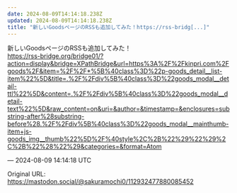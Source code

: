 ```yaml
---
date: 2024-08-09T14:14:18.238Z
updated: 2024-08-09T14:14:18.238Z
title: "新しいGoodsページのRSSも追加してみた！https://rss-bridg[...]"
---
```


<p>新しいGoodsページのRSSも追加してみた！<br /><a href="https://rss-bridge.org/bridge01/?action=display&amp;bridge=XPathBridge&amp;url=https%3A%2F%2Fkinpri.com%2Fgoods%2F&amp;item=%2F%2F*%5B%40class%3D%22p-goods_detail__list-item%22%5D&amp;title=.%2F%2Fdiv%5B%40class%3D%22goods_modal__detail-ttl%22%5D&amp;content=.%2F%2Fdiv%5B%40class%3D%22goods_modal__detail-text%22%5D&amp;raw_content=on&amp;uri=&amp;author=&amp;timestamp=&amp;enclosures=substring-after%28substring-before%28.%2F%2Fdiv%5B%40class%3D%22goods_modal__mainthumb-item+js-goods_img__thumb%22%5D%2F%40style%2C%2B%22%29%22%29%2C%2B%22%28%22%29&amp;categories=&amp;format=Atom" target="_blank" rel="nofollow noopener" translate="no"><span class="invisible">https://</span><span class="ellipsis">rss-bridge.org/bridge01/?actio</span><span class="invisible">n=display&amp;bridge=XPathBridge&amp;url=https%3A%2F%2Fkinpri.com%2Fgoods%2F&amp;item=%2F%2F*%5B%40class%3D%22p-goods_detail__list-item%22%5D&amp;title=.%2F%2Fdiv%5B%40class%3D%22goods_modal__detail-ttl%22%5D&amp;content=.%2F%2Fdiv%5B%40class%3D%22goods_modal__detail-text%22%5D&amp;raw_content=on&amp;uri=&amp;author=&amp;timestamp=&amp;enclosures=substring-after%28substring-before%28.%2F%2Fdiv%5B%40class%3D%22goods_modal__mainthumb-item+js-goods_img__thumb%22%5D%2F%40style%2C%2B%22%29%22%29%2C%2B%22%28%22%29&amp;categories=&amp;format=Atom</span></a></p>

&mdash; 2024-08-09 14:14:18 UTC

Original URL: https://mastodon.social/@sakuramochi0/112932477880085452
